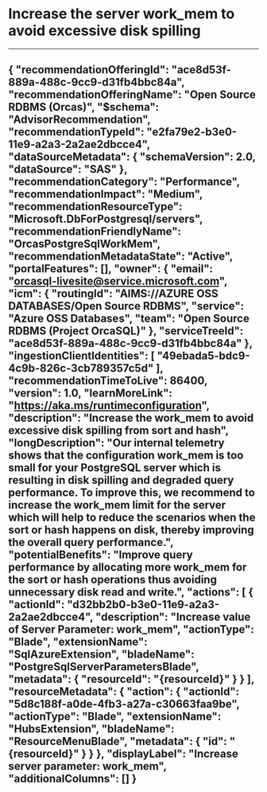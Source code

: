 <properties
    pageTitle="Increase the server work_mem to avoid excessive disk spilling"
    description="Increase the server work_mem to avoid excessive disk spilling"
    authors="manishku"
    ms.author="kummanish"
    articleId="2613de4e-b3d7-11e9-a2a3-2a2ae2dbcce4"
    selfHelpType="advisorRecommendationMetadata"
    cloudEnvironments="Public, usnat, ussec"
	ownershipId="AzureData_AzureDatabaseforPostgreSQL"
/>
# Increase the server work_mem to avoid excessive disk spilling
---
{
  "recommendationOfferingId": "ace8d53f-889a-488c-9cc9-d31fb4bbc84a",
  "recommendationOfferingName": "Open Source RDBMS (Orcas)",
  "$schema": "AdvisorRecommendation",
  "recommendationTypeId": "e2fa79e2-b3e0-11e9-a2a3-2a2ae2dbcce4",
  "dataSourceMetadata": {
    "schemaVersion": 2.0,
    "dataSource": "SAS"
  },
  "recommendationCategory": "Performance",
  "recommendationImpact": "Medium",
  "recommendationResourceType": "Microsoft.DbForPostgresql/servers",
  "recommendationFriendlyName": "OrcasPostgreSqlWorkMem",
  "recommendationMetadataState": "Active",
  "portalFeatures": [],
  "owner": {
    "email": "orcasql-livesite@service.microsoft.com",
    "icm": {
      "routingId": "AIMS://AZURE OSS DATABASES/Open Source RDBMS",
      "service": "Azure OSS Databases",
      "team": "Open Source RDBMS (Project OrcaSQL)"
    },
    "serviceTreeId": "ace8d53f-889a-488c-9cc9-d31fb4bbc84a"
  },
  "ingestionClientIdentities": [
    "49ebada5-bdc9-4c9b-826c-3cb789357c5d"
  ],
  "recommendationTimeToLive": 86400,
  "version": 1.0,
  "learnMoreLink": "https://aka.ms/runtimeconfiguration",
  "description": "Increase the work_mem to avoid excessive disk spilling from sort and hash",
  "longDescription": "Our internal telemetry shows that the configuration work_mem is too small for your PostgreSQL server which is resulting in disk spilling and degraded query performance. To improve this, we recommend to increase the work_mem limit for the server which will help to reduce the scenarios when the sort or hash happens on disk, thereby improving the overall query performance.",
  "potentialBenefits": "Improve query performance by allocating more work_mem for the sort or hash operations thus avoiding unnecessary disk read and write.",
  "actions": [
    {
      "actionId": "d32bb2b0-b3e0-11e9-a2a3-2a2ae2dbcce4",
      "description": "Increase value of Server Parameter: work_mem",
      "actionType": "Blade",
      "extensionName": "SqlAzureExtension",
      "bladeName": "PostgreSqlServerParametersBlade",
      "metadata": {
        "resourceId": "{resourceId}"
      }
    }
  ],
  "resourceMetadata": {
    "action": {
      "actionId": "5d8c188f-a0de-4fb3-a27a-c30663faa9be",
      "actionType": "Blade",
      "extensionName": "HubsExtension",
      "bladeName": "ResourceMenuBlade",
      "metadata": {
        "id": "{resourceId}"
      }
    }
  },
  "displayLabel": "Increase server parameter: work_mem",
  "additionalColumns": []
}
---
